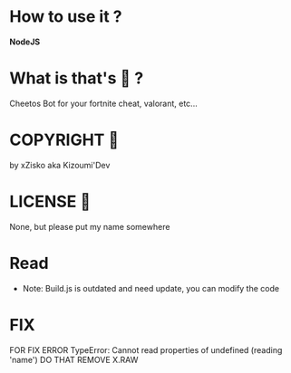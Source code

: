 # How to use it ?
**NodeJS**
# What is that's 👀 ?
Cheetos Bot for your fortnite cheat, valorant, etc...
# COPYRIGHT 🚨
by xZisko aka Kizoumi'Dev
# LICENSE 💎
None, but please put my name somewhere
# Read
- Note: Build.js is outdated and need update, you can modify the code
# FIX

FOR FIX ERROR TypeError: Cannot read properties of undefined (reading 'name') DO THAT REMOVE X.RAW
